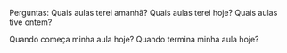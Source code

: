 Perguntas:
Quais aulas terei amanhã?
Quais aulas terei hoje?
Quais aulas tive ontem?

Quando começa minha aula hoje?
Quando termina minha aula hoje?